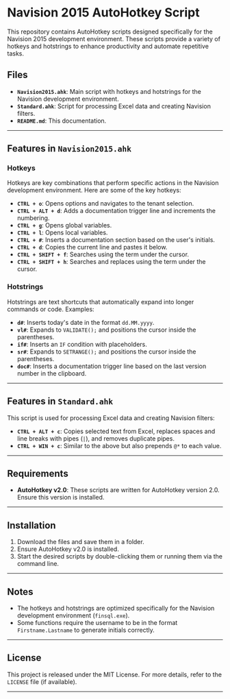 # Navision 2015 AutoHotkey Script

This repository contains AutoHotkey scripts designed specifically for the Navision 2015 development environment. These scripts provide a variety of hotkeys and hotstrings to enhance productivity and automate repetitive tasks.

## Files

- **`Navision2015.ahk`**: Main script with hotkeys and hotstrings for the Navision development environment.
- **`Standard.ahk`**: Script for processing Excel data and creating Navision filters.
- **`README.md`**: This documentation.

---

## Features in `Navision2015.ahk`

### Hotkeys
Hotkeys are key combinations that perform specific actions in the Navision development environment. Here are some of the key hotkeys:

- **`CTRL + o`**: Opens options and navigates to the tenant selection.
- **`CTRL + ALT + d`**: Adds a documentation trigger line and increments the numbering.
- **`CTRL + g`**: Opens global variables.
- **`CTRL + l`**: Opens local variables.
- **`CTRL + #`**: Inserts a documentation section based on the user's initials.
- **`CTRL + d`**: Copies the current line and pastes it below.
- **`CTRL + SHIFT + f`**: Searches using the term under the cursor.
- **`CTRL + SHIFT + h`**: Searches and replaces using the term under the cursor.

### Hotstrings
Hotstrings are text shortcuts that automatically expand into longer commands or code. Examples:

- **`d#`**: Inserts today's date in the format `dd.MM.yyyy`.
- **`vl#`**: Expands to `VALIDATE();` and positions the cursor inside the parentheses.
- **`if#`**: Inserts an `IF` condition with placeholders.
- **`sr#`**: Expands to `SETRANGE();` and positions the cursor inside the parentheses.
- **`doc#`**: Inserts a documentation trigger line based on the last version number in the clipboard.

---

## Features in `Standard.ahk`

This script is used for processing Excel data and creating Navision filters:

- **`CTRL + ALT + c`**: Copies selected text from Excel, replaces spaces and line breaks with pipes (`|`), and removes duplicate pipes.
- **`CTRL + WIN + c`**: Similar to the above but also prepends `@*` to each value.

---

## Requirements

- **AutoHotkey v2.0**: These scripts are written for AutoHotkey version 2.0. Ensure this version is installed.

---

## Installation

1. Download the files and save them in a folder.
2. Ensure AutoHotkey v2.0 is installed.
3. Start the desired scripts by double-clicking them or running them via the command line.

---

## Notes

- The hotkeys and hotstrings are optimized specifically for the Navision development environment (`finsql.exe`).
- Some functions require the username to be in the format `Firstname.Lastname` to generate initials correctly.

---

## License

This project is released under the MIT License. For more details, refer to the `LICENSE` file (if available).

---